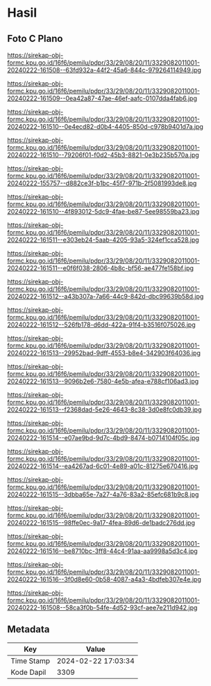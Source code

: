# Hasil

## Foto C Plano

https://sirekap-obj-formc.kpu.go.id/16f6/pemilu/pdpr/33/29/08/20/11/3329082011001-20240222-161508--63fd932a-44f2-45a6-844c-979264114949.jpg

https://sirekap-obj-formc.kpu.go.id/16f6/pemilu/pdpr/33/29/08/20/11/3329082011001-20240222-161509--0ea42a87-47ae-46ef-aafc-0107dda4fab6.jpg

https://sirekap-obj-formc.kpu.go.id/16f6/pemilu/pdpr/33/29/08/20/11/3329082011001-20240222-161510--0e4ecd82-d0b4-4405-850d-c978b9401d7a.jpg

https://sirekap-obj-formc.kpu.go.id/16f6/pemilu/pdpr/33/29/08/20/11/3329082011001-20240222-161510--79206f01-f0d2-45b3-8821-0e3b235b570a.jpg

https://sirekap-obj-formc.kpu.go.id/16f6/pemilu/pdpr/33/29/08/20/11/3329082011001-20240222-155757--d882ce3f-b1bc-45f7-971b-2f5081993de8.jpg

https://sirekap-obj-formc.kpu.go.id/16f6/pemilu/pdpr/33/29/08/20/11/3329082011001-20240222-161510--4f893012-5dc9-4fae-be87-5ee98559ba23.jpg

https://sirekap-obj-formc.kpu.go.id/16f6/pemilu/pdpr/33/29/08/20/11/3329082011001-20240222-161511--e303eb24-5aab-4205-93a5-324ef1cca528.jpg

https://sirekap-obj-formc.kpu.go.id/16f6/pemilu/pdpr/33/29/08/20/11/3329082011001-20240222-161511--e0f6f038-2806-4b8c-bf56-ae477fe158bf.jpg

https://sirekap-obj-formc.kpu.go.id/16f6/pemilu/pdpr/33/29/08/20/11/3329082011001-20240222-161512--a43b307a-7a66-44c9-842d-dbc99639b58d.jpg

https://sirekap-obj-formc.kpu.go.id/16f6/pemilu/pdpr/33/29/08/20/11/3329082011001-20240222-161512--526fb178-d6dd-422a-91f4-b3516f075026.jpg

https://sirekap-obj-formc.kpu.go.id/16f6/pemilu/pdpr/33/29/08/20/11/3329082011001-20240222-161513--29952bad-9dff-4553-b8e4-342903f64036.jpg

https://sirekap-obj-formc.kpu.go.id/16f6/pemilu/pdpr/33/29/08/20/11/3329082011001-20240222-161513--9096b2e6-7580-4e5b-afea-e788cf106ad3.jpg

https://sirekap-obj-formc.kpu.go.id/16f6/pemilu/pdpr/33/29/08/20/11/3329082011001-20240222-161513--f2368dad-5e26-4643-8c38-3d0e8fc0db39.jpg

https://sirekap-obj-formc.kpu.go.id/16f6/pemilu/pdpr/33/29/08/20/11/3329082011001-20240222-161514--e07ae9bd-9d7c-4bd9-8474-b0714104f05c.jpg

https://sirekap-obj-formc.kpu.go.id/16f6/pemilu/pdpr/33/29/08/20/11/3329082011001-20240222-161514--ea4267ad-6c01-4e89-a01c-81275e670416.jpg

https://sirekap-obj-formc.kpu.go.id/16f6/pemilu/pdpr/33/29/08/20/11/3329082011001-20240222-161515--3dbba65e-7a27-4a76-83a2-85efc681b9c8.jpg

https://sirekap-obj-formc.kpu.go.id/16f6/pemilu/pdpr/33/29/08/20/11/3329082011001-20240222-161515--98ffe0ec-9a17-4fea-89d6-de1badc276dd.jpg

https://sirekap-obj-formc.kpu.go.id/16f6/pemilu/pdpr/33/29/08/20/11/3329082011001-20240222-161516--be8710bc-3ff8-44c4-91aa-aa9998a5d3c4.jpg

https://sirekap-obj-formc.kpu.go.id/16f6/pemilu/pdpr/33/29/08/20/11/3329082011001-20240222-161516--3f0d8e60-0b58-4087-a4a3-4bdfeb307e4e.jpg

https://sirekap-obj-formc.kpu.go.id/16f6/pemilu/pdpr/33/29/08/20/11/3329082011001-20240222-161508--58ca3f0b-54fe-4d52-93cf-aee7e211d942.jpg


## Metadata

| Key        | Value               |
| ---------- | ------------------- |
| Time Stamp | 2024-02-22 17:03:34 |
| Kode Dapil | 3309                |



